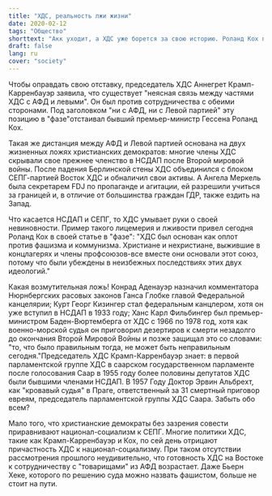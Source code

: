 ```yaml
---
title: "ХДС, реальность лжи жизни"
date: 2020-02-12
tags: "Общество"
shorttext: "Акк уходит, а ХДС уже борется за свою историю. Роланд Кох потерян в истории, современен в 21 веке."
draft: false
lang: ru
cover: "society"
---
```


Чтобы оправдать свою отставку, председатель ХДС Аннегрет Крамп-Карренбауэр заявила, что существует "неясная связь между частями ХДС с АФД и левыми". Он был против сотрудничества с обеими сторонами. Под заголовком "ни с АФД, ни с Левой партией" эту позицию в "фазе"отстаивал бывший премьер-министр Гессена Роланд Кох.

Такая же дистанция между АФД и Левой партией основана на двух жизненных ложях христианских демократов: многие члены ХДС скрывали свое прежнее членство в НСДАП после Второй мировой войны. После падения Берлинской стены ХДС объединился с блоком СЕПГ-партией Восток ХДС и обналичил свои активы. А Ангела Меркель была секретарем FDJ по пропаганде и агитации, ей разрешили учиться за границей и, в отличие от большинства граждан ГДР, также ездить на Запад.

Что касается НСДАП и СЕПГ, то ХДС умывает руки о своей невиновности. Пример такого лицемерия и лживости привел сегодня Роланд Кох в своей статье в "фазе": "ХДС был основан как оплот против фашизма и коммунизма. Христиане и нехристиане, выжившие в концлагерях и члены профсоюзов-все вместе они основали этот союз, потому что были убеждены в неизбежных последствиях этих двух идеологий."

Какая возмутительная ложь! Конрад Аденауэр назначил комментатора Нюрнбергских расовых законов Ганса Глобке главой Федеральной канцелярии; Курт Георг Кизингер стал федеральным канцлером, хотя он уже вступил в НСДАП в 1933 году; Ханс Карл Фильбингер был премьер-министром Баден-Вюртемберга от ХДС с 1966 по 1978 год, хотя как военно-морской судья он приговорил дезертиров к смерти незадолго до окончания Второй Мировой Войны и позже защищал это со словами: "то, что было правильным тогда, не может быть неправильным сегодня."Председатель ХДС Крамп-Карренбауэр знает: в первой парламентской группе ХДС в саарском государственном парламенте после голосования Саар в 1955 году более половины депутатов ХДС были бывшими членами НСДАП. В 1957 Году Доктор Эрвин Альбрехт, как "кровавый судья" в Праге, ответственный за 31 смертный приговор евреям, председатель парламентской группы ХДС Саара. Забыть обо всем?

Мало того, что христианские демократы без зазрения совести приравнивают национал-социализм к СЕПГ. Многие политики ХДС, такие как Крамп-Карренбауэр и Кох, по сей день отрицают причастность ХДС к национал-социализму. При таком отсутствии рассмотрения прошлого неудивительно, что готовность ХДС на Востоке к сотрудничеству с "товарищами" из АФД возрастает. Даже Бьерн Хеке, которого по решению суда можно назвать фашистом, больше не стоит на пути.
